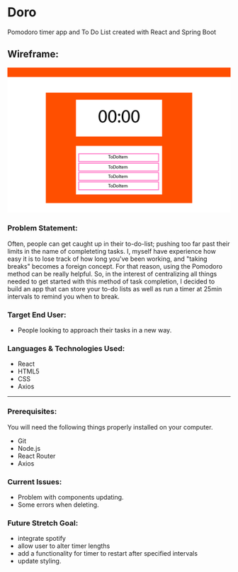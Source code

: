 # Doro
Pomodoro timer app and To Do List created with React and Spring Boot

## Wireframe:
![wireframe](/wireframe/DoroWire.png)


### Problem Statement:

Often, people can get caught up in their to-do-list; pushing too far past their limits in the name of completeting tasks. I, myself have experience how easy it is to lose track of how long you've been working, and "taking breaks" becomes a foreign concept. For that reason, using the Pomodoro method can be really helpful. So, in the interest of centralizing all things needed to get started with this method of task completion, I decided to build an app that can store your to-do lists as well as run a timer at 25min intervals to remind you when to break.

### Target End User:

- People looking to approach their tasks in a new way.

### Languages & Technologies Used:

- React
- HTML5
- CSS
- Axios

-----

### Prerequisites:
You will need the following things properly installed on your computer.

- Git
- Node.js
- React Router
- Axios

### Current Issues:
- Problem with components updating.
- Some errors when deleting.

### Future Stretch Goal:
- integrate spotify
- allow user to alter timer lengths
- add a functionality for timer to restart after specified intervals
- update styling.

